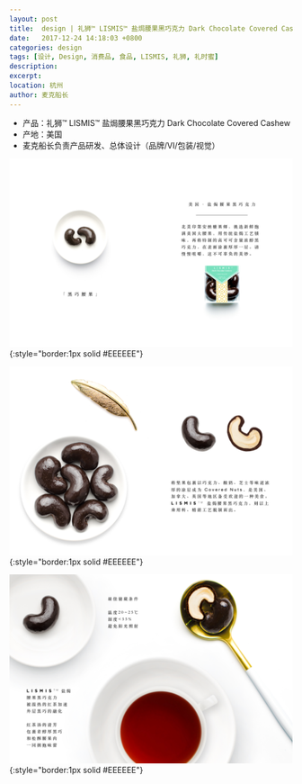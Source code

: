 ```yaml
---
layout: post
title:  design | 礼狮™ LISMIS™ 盐焗腰果黑巧克力 Dark Chocolate Covered Cashew [3P]
date:   2017-12-24 14:18:03 +0800
categories: design
tags: [设计, Design, 消费品, 食品, LISMIS, 礼狮, 礼时蜜]
description: 
excerpt: 
location: 杭州
author: 麦克船长
---
```


* 产品：礼狮™ LISMIS™ 盐焗腰果黑巧克力 Dark Chocolate Covered Cashew
* 产地：美国
* 麦克船长负责产品研发、总体设计（品牌/VI/包装/视觉）

![image](/img/design/lismis-cube03-1.jpg){:style="border:1px solid #EEEEEE"}

![image](/img/design/lismis-cube03-2.jpg){:style="border:1px solid #EEEEEE"}

![image](/img/design/lismis-cube03-3.jpg){:style="border:1px solid #EEEEEE"}
